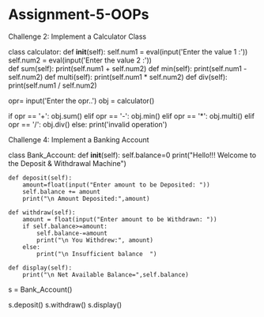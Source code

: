 # Assignment-5-OOPs



Challenge 2: Implement a Calculator Class

class calculator:
    def __init__(self):
        self.num1 = eval(input('Enter the value 1 :'))
        self.num2 = eval(input('Enter the value 2 :'))   
    def sum(self):
        print(self.num1 + self.num2)
    def min(self):
        print(self.num1 - self.num2)
    def multi(self):
        print(self.num1 * self.num2)
    def div(self):
        print(self.num1 / self.num2)
                               
opr= input('Enter the opr..')
obj = calculator()

if opr == '+':
    obj.sum()
elif opr == '-':
    obj.min()
elif opr == '*':
    obj.multi()
elif opr == '/':
    obj.div()
else:
    print('invalid operation')                               


Challenge 4: Implement a Banking Account

class Bank_Account:
    def __init__(self):
        self.balance=0
        print("Hello!!! Welcome to the Deposit & Withdrawal Machine")
 
    def deposit(self):
        amount=float(input("Enter amount to be Deposited: "))
        self.balance += amount
        print("\n Amount Deposited:",amount)
 
    def withdraw(self):
        amount = float(input("Enter amount to be Withdrawn: "))
        if self.balance>=amount:
            self.balance-=amount
            print("\n You Withdrew:", amount)
        else:
            print("\n Insufficient balance  ")
 
    def display(self):
        print("\n Net Available Balance=",self.balance)
 
s = Bank_Account()
  
s.deposit()
s.withdraw()
s.display()
